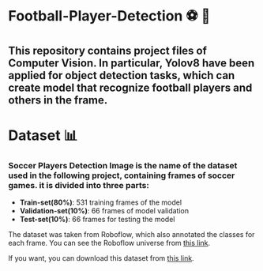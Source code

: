 # Football-Player-Detection ⚽️ 👀 

## This repository contains project files of Computer Vision. In particular, Yolov8 have been applied for object detection tasks, which can create model that recognize football players and others in the frame.

# Dataset 📊 

### Soccer Players Detection Image is the name of the dataset used in the following project, containing frames of soccer games. it is divided into three parts:
- __Train-set(80%)__: 531 training frames of the model
- __Validation-set(10%)__: 66 frames of model validation
- __Test-set(10%)__: 66 frames for testing the model

The dataset was taken from Roboflow, which also annotated the classes for each frame. You can see the Roboflow universe from [this link](https://universe.roboflow.com/).

If you want, you can download this dataset from [this link](https://drive.google.com/drive/folders/1s9HUL9wM5MFtSfPqBl86zFfpE_Hkxd_U?usp=sharing).
